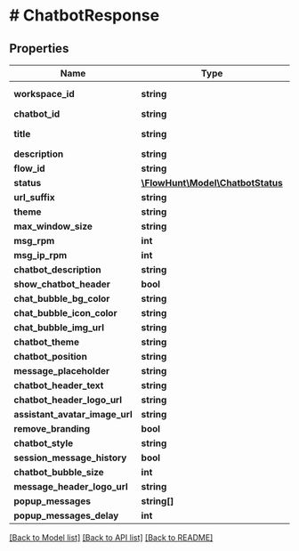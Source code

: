 # # ChatbotResponse

## Properties

Name | Type | Description | Notes
------------ | ------------- | ------------- | -------------
**workspace_id** | **string** | Workspace id |
**chatbot_id** | **string** | Chatbot id |
**title** | **string** | Tenant name |
**description** | **string** |  | [optional]
**flow_id** | **string** | Flow ID |
**status** | [**\FlowHunt\Model\ChatbotStatus**](ChatbotStatus.md) |  |
**url_suffix** | **string** |  | [optional]
**theme** | **string** |  | [optional]
**max_window_size** | **string** |  | [optional]
**msg_rpm** | **int** |  | [optional]
**msg_ip_rpm** | **int** |  | [optional]
**chatbot_description** | **string** |  | [optional]
**show_chatbot_header** | **bool** |  | [optional]
**chat_bubble_bg_color** | **string** |  | [optional]
**chat_bubble_icon_color** | **string** |  | [optional]
**chat_bubble_img_url** | **string** |  | [optional]
**chatbot_theme** | **string** |  | [optional]
**chatbot_position** | **string** |  | [optional]
**message_placeholder** | **string** |  | [optional]
**chatbot_header_text** | **string** |  | [optional]
**chatbot_header_logo_url** | **string** |  | [optional]
**assistant_avatar_image_url** | **string** |  | [optional]
**remove_branding** | **bool** |  | [optional]
**chatbot_style** | **string** |  | [optional]
**session_message_history** | **bool** |  | [optional]
**chatbot_bubble_size** | **int** |  | [optional]
**message_header_logo_url** | **string** |  | [optional]
**popup_messages** | **string[]** |  | [optional]
**popup_messages_delay** | **int** |  | [optional]

[[Back to Model list]](../../README.md#models) [[Back to API list]](../../README.md#endpoints) [[Back to README]](../../README.md)
